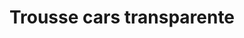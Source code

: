 ---
layout: "product-page"
id: "558869668"
title: "Trousse cars transparente"
description: "Très bon état"
size: ""
brand: ""
label: ""
price_numeric: "1.0"
price_numeric_discounted: "1.0"
currency: "€"
user_updated_at_ts: "2020-07-27T17:02:24+02:00"
category: ""
isdiscounted: "False"
isnew: "True"
isbestseller: "False"
images: [ "https://images.vinted.net/thumbs/f800/01_00175_RkW1eTdqpNbnAXFP84ayvb3Y.jpeg?1595862144-c5b9a4cc1492fb56dd18bb951c4e06a0fdfa3ec3" ]
---